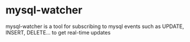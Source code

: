 # mysql-watcher
mysql-watcher is a tool for subscribing to mysql events such as UPDATE, INSERT, DELETE... to get real-time updates
